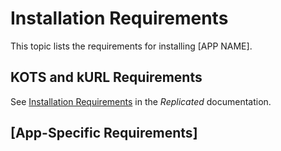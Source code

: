 # Installation Requirements

This topic lists the requirements for installing [APP NAME].

## KOTS and kURL Requirements

See [Installation Requirements](https://docs.replicated.com/enterprise/installing-general-requirements) in the _Replicated_ documentation.

## [App-Specific Requirements]